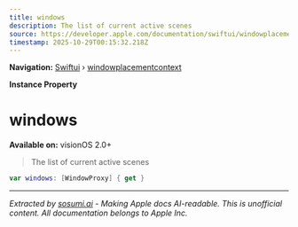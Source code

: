 ```yaml
---
title: windows
description: The list of current active scenes
source: https://developer.apple.com/documentation/swiftui/windowplacementcontext/windows
timestamp: 2025-10-29T00:15:32.218Z
---
```


**Navigation:** [Swiftui](/documentation/swiftui) › [windowplacementcontext](/documentation/swiftui/windowplacementcontext)

**Instance Property**

# windows

**Available on:** visionOS 2.0+

> The list of current active scenes

```swift
var windows: [WindowProxy] { get }
```

---

*Extracted by [sosumi.ai](https://sosumi.ai) - Making Apple docs AI-readable.*
*This is unofficial content. All documentation belongs to Apple Inc.*
